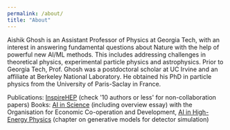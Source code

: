 ```yaml
---
permalink: /about/
title: "About"
---
```


Aishik Ghosh is an Assistant Professor of Physics at Georgia Tech, with an interest in answering fundamental questions about Nature with the help of powerful new AI/ML methods. This includes addressing challenges in theoretical physics, experimental particle physics and astrophysics. Prior to Georgia Tech, Prof. Ghosh was a postdoctoral scholar at UC Irvine and an affiliate at Berkeley National Laboratory. He obtained his PhD in particle physics from the University of Paris-Saclay in France.

Publications: [InspireHEP](https://inspirehep.net/authors/1631279) (check '10 authors or less' for non-collaboration papers)
Books: [AI in Science](https://www.oecd.org/en/publications/artificial-intelligence-in-science_a8d820bd-en.html) (including overview essay) with the Organisation for Economic Co-operation and Development, [AI in High-Energy Physics](https://www.worldscientific.com/doi/abs/10.1142/12200) (chapter on generative models for detector simulation)
